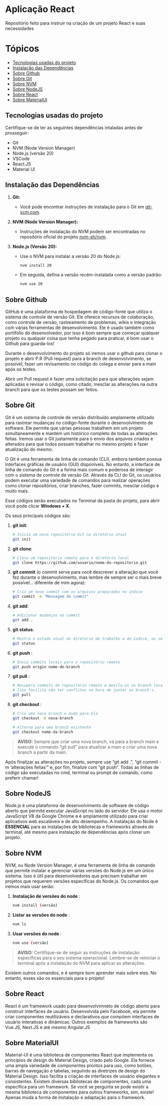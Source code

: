 # Aplicação React
Repositório feito para instruir na criação de um projeto React e suas necessidades

# Tópicos
- [Tecnologias usadas do projeto](#tecnologias-usadas-do-projeto)
- [Instalação das Dependências](#instalação-das-dependências)
- [Sobre Github](#sobre-github)
- [Sobre Git](#sobre-git)
- [Sobre NVM](#sobre-nvm)
- [Sobre NodeJS](#sobre-nodejs)
- [Sobre React](#sobre-react)
- [Sobre MaterialUI](#sobre-materialui)


## Tecnologias usadas do projeto
Certifique-se de ter as seguintes dependências intaladas antes de prosseguir:

- Git
- NVM (Node Version Manager)
- Node.js (versão 20)
- VSCode
- React.JS
- Material UI

## Instalação das Dependências

1. **Git:**
   - Você pode encontrar instruções de instalação para o Git em [git-scm.com](https://git-scm.com/).

2. **NVM (Node Version Manager):**
   - Instruções de instalação do NVM podem ser encontradas no repositório oficial do projeto [nvm-sh/nvm](https://github.com/coreybutler/nvm-windows/releases).

3. **Node.js (Versão 20):**
   - Use o NVM para instalar a versão 20 do Node.js:
     ```bash
     nvm install 20
     ```
   - Em seguida, defina a versão recém-instalada como a versão padrão:
     ```bash
     nvm use 20
     ```
 

## Sobre Github
GitHub é uma plataforma de hospedagem de código-fonte que utiliza o sistema de controle de versão Git. Ele oferece recursos de colaboração, como controle de versão, rastreamento de problemas, wikis e integração com várias ferramentas de desenvolvimento. Ele é usado também como portifólio do desenvolvedor, por isso é bom sempre que começar qualquer projeto ou qualquer coisa que tenha pegado para praticar, é bom usar o Github para guarda-los!

Durante o desenvolvimento do projeto só iremos usar o github para clonar o projeto e abrir P.R (Pull request) para a branch de desenvolvimento, se possível, fazer um revisamento no código do colega e enviar para a main após os testes.

Abrir um Pull request é fazer uma solicitação para que alterações sejam aplicadas e revisar o código, como citado, mesclar as alterações na outra branch para que os testes possam ser feitos.

## Sobre Git
Git é um sistema de controle de versão distribuído amplamente utilizado para rastrear mudanças no código-fonte durante o desenvolvimento de software. Ele permite que várias pessoas trabalhem em um projeto simultaneamente e mantém um histórico completo de todas as alterações feitas. Iremos usar o Git justamente para o envio dos arquivos criados e alterados para que todos possam trabalhar no mesmo projeto e fazer atualização do mesmo. 

O Git é uma ferramenta de linha de comando (CLI), embora também possua interfaces gráficas de usuário (GUI) disponíveis. No entanto, a interface de linha de comando do Git é a forma mais comum e poderosa de interagir com o sistema de controle de versão Git. Através da CLI do Git, os usuários podem executar uma variedade de comandos para realizar operações como clonar repositórios, criar branches, fazer commits, mesclar código e muito mais.

Esse códigos serão executados no Terminal da pasta do projeto, para abrir você pode clicar **Windows + X**.

Os seus principais códigos são:
1. **git init**:
   ```bash
   # Inicia um novo repositório Git no diretório atual
   git init
   ```
2. **git clone**:
   ```bash
   # Clona um repositório remoto para o diretório local
   git clone https://github.com/usuario/nome-do-repositorio.git
   ```
3. **git commit** (o commit serve para você descrever a alteração que você fez durante o desenvolvimento, mas lembre de sempre ser o mais breve possível... diferente de mim agora):
   ```bash
   # Cria um novo commit com os arquivos preparados no índice
   git commit -m "Mensagem do commit"
   ```

3. **git add**:
   ```bash
   # Adicionar mudanças no commit
   git add .
   ```

4. **git status**:
   ```bash
   # Mostra o estado atual do diretório de trabalho e do índice, ou seja, o que foi adicionado ou não.
   git status
   ```
5. **git push** :
   ```bash
   # Envia commits locais para o repositório remoto
   git push origin nome-do-branch
   ```
6. **git pull** :
   ```bash
   # Recupera commits do repositório remoto e mescla-os no branch local, ou seja, puxa todas as atualizações mais recentes.
   # Isso facilita não ter conflitos na hora de juntar as branch's.
   git pull
   ```
7. **git checkout** :
   ```bash
   # Cria uma nova branch e muda para ela
   git checkout -b nova-branch

   # Alterna para uma branch existente
   git checkout nome-da-branch
   ```

> **AVISO:** Sempre que criar uma nova branch, vá para a branch main e execute o comando “git pull” para atualizar a main e criar uma nova branch a partir da main.

Após finalizar as alterações no projeto, sempre use “git add .”, “git commit -m ‘alterações feitas’” e, por fim, finalize com “git push”. Todas as linhas de código são executadas no cmd, terminal ou prompt de comando, como preferir chamar!


## Sobre NodeJS
Node.js é uma plataforma de desenvolvimento de software de código aberto que permite executar JavaScript no lado do servidor. Ele usa o motor JavaScript V8 da Google Chrome e é amplamente utilizado para criar aplicativos web escaláveis e de alto desempenho.
A instalação do Node é **ESSENCIAL** para as instalações de bibliotecas e frameworks através do terminal, até mesmo para instalação de dependências após clonar um projeto.

## Sobre NVM
NVM, ou Node Version Manager, é uma ferramenta de linha de comando que permite instalar e gerenciar várias versões do Node.js em um único sistema. Isso é útil para desenvolvedores que precisam trabalhar em projetos que requerem versões específicas do Node.js.
Os comandos que iremos mais usar serão:

1. **Instalação de versões do node** :
   ```bash
   nvm install (versão)
   ```

2. **Listar as versões do node** :
   ```bash
   nvm ls
   ```

3. **Usar versões do node** :
   ```bash
   nvm use (versão)
   ```

> **AVISO:** Certifique-se de seguir as instruções de instalação específicas para o seu sistema operacional. Lembre-se de reiniciar o terminal após a instalação do NVM para aplicar as alterações.

Existem outros comandos, e é sempre bom aprender mais sobre eles. No entanto, esses são os essenciais para o projeto!


## Sobre React
React é um framework usado para desenvolvimneto de código aberto para construir interfaces de usuário. Desenvolvida pelo Facebook, ela permite criar componentes reutilizáveis e declarativos que compõem interfaces de usuário interativas e dinâmicas. Outros exemplos de frameworks são Vue.JS, Next.JS e até mesmo Angular.JS


## Sobre MaterialUI
Material-UI é uma biblioteca de componentes React que implementa os princípios de design do Material Design, criado pelo Google. Ela fornece uma ampla variedade de componentes prontos para uso, como botões, barras de navegação e tabelas, seguindo as diretrizes de design do Material Design. Isso facilita a criação de interfaces de usuário elegantes e consistentes. Existem diversas bibliotecas de componentes, cada uma específica para um framework. Se você se pergunta se pode existir a mesma biblioteca de componentes para outros frameworks, sim, existe! Apenas muda a forma de instalação e adaptação para o framework.
